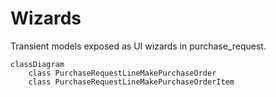 # Wizards

Transient models exposed as UI wizards in purchase_request.

```mermaid
classDiagram
    class PurchaseRequestLineMakePurchaseOrder
    class PurchaseRequestLineMakePurchaseOrderItem
```
